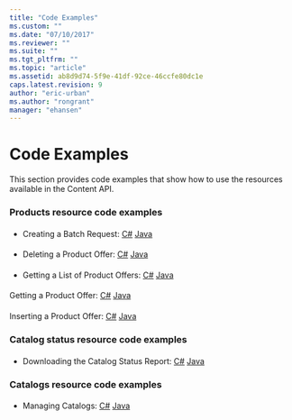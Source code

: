 ```yaml
---
title: "Code Examples"
ms.custom: ""
ms.date: "07/10/2017"
ms.reviewer: ""
ms.suite: ""
ms.tgt_pltfrm: ""
ms.topic: "article"
ms.assetid: ab8d9d74-5f9e-41df-92ce-46ccfe80dc1e
caps.latest.revision: 9
author: "eric-urban"
ms.author: "rongrant"
manager: "ehansen"
---
```

# Code Examples
This section provides code examples that show how to use the resources available in the Content API.

### Products resource code examples

#### <a name="batch"></a>
*  Creating a Batch Request: [C#](../content-api/creating-a-batch-request-in-csharp.md) [Java](../content-api/creating-a-batch-request-in-java.md)  
#### <a name="delete"></a>
*  Deleting a Product Offer: [C#](../content-api/deleting-a-product-offer-in-csharp.md) [Java](../content-api/deleting-a-product-offer-in-java.md)  
#### <a name="list"></a>
*  Getting a List of Product Offers: [C#](../content-api/getting-a-list-of-product-offers-in-csharp.md) [Java](../content-api/getting-a-list-of-product-offers-in-java.md)  
#### <a name="get"></a>
Getting a Product Offer: [C#](../content-api/getting-a-product-offer-in-csharp.md) [Java](../content-api/getting-a-product-offer-in-java.md)  
#### <a name="insert"></a>
Inserting a Product Offer: [C#](../content-api/inserting-a-product-offer-in-csharp.md) [Java](../content-api/inserting-a-product-offer-in-java.md)  
### Catalog status resource code examples

#### <a name="status"></a>
*  Downloading the Catalog Status Report: [C#](../content-api/downloading-a-catalog-status-report-in-csharp.md) [Java](../content-api/downloading-a-catalog-status-report-in-java.md)  

### Catalogs resource code examples

#### <a name="catalog"></a>
*  Managing Catalogs: [C#](../content-api/managing-catalogs-in-csharp.md) [Java](../content-api/managing-catalogs-in-java.md)  
